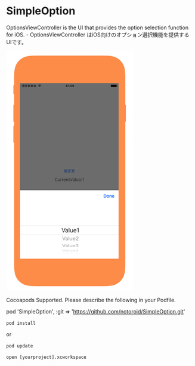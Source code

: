 # SimpleOption
OptionsViewController is the UI that provides the option selection function for iOS. - OptionsViewController はiOS向けのオプション選択機能を提供するUIです。

[![](https://github.com/notoroid/SimpleOption/raw/master/Screenshots/ss01-thumb.png)](https://github.com/notoroid/SimpleOption/raw/master/Screenshots/ss01.png)

Cocoapods Supported. Please describe the following in your Podfile.

pod 'SimpleOption', :git => 'https://github.com/notoroid/SimpleOption.git'

```
pod install
```

or 

```
pod update
```

```
open [yourproject].xcworkspace
```